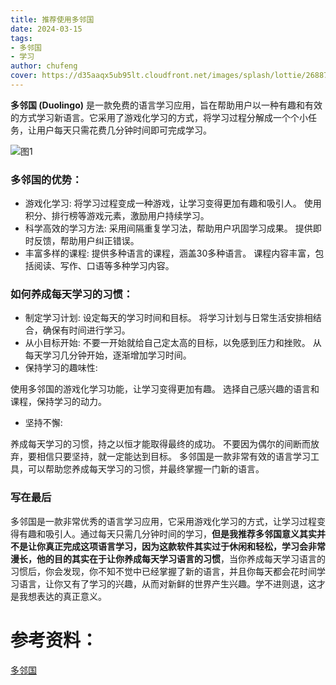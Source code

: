 ```yaml
---
title: 推荐使用多邻国
date: 2024-03-15
tags: 
- 多邻国
- 学习
author: chufeng
cover: https://d35aaqx5ub95lt.cloudfront.net/images/splash/lottie/268877aef1bcca8a53f24b746483346c.svg
---
```

**多邻国 (Duolingo)** 是一款免费的语言学习应用，旨在帮助用户以一种有趣和有效的方式学习新语言。它采用了游戏化学习的方式，将学习过程分解成一个个小任务<!-- more -->，让用户每天只需花费几分钟时间即可完成学习。

![图1](https://d35aaqx5ub95lt.cloudfront.net/images/splash/lottie/268877aef1bcca8a53f24b746483346c.svg)

### 多邻国的优势： 
-  游戏化学习:
将学习过程变成一种游戏，让学习变得更加有趣和吸引人。
使用积分、排行榜等游戏元素，激励用户持续学习。
-  科学高效的学习方法:
采用间隔重复学习法，帮助用户巩固学习成果。
提供即时反馈，帮助用户纠正错误。
-  丰富多样的课程:
提供多种语言的课程，涵盖30多种语言。
课程内容丰富，包括阅读、写作、口语等多种学习内容。

### 如何养成每天学习的习惯：
-  制定学习计划:
设定每天的学习时间和目标。
将学习计划与日常生活安排相结合，确保有时间进行学习。
-  从小目标开始:
不要一开始就给自己定太高的目标，以免感到压力和挫败。
从每天学习几分钟开始，逐渐增加学习时间。
-  保持学习的趣味性:

使用多邻国的游戏化学习功能，让学习变得更加有趣。
选择自己感兴趣的语言和课程，保持学习的动力。
-  坚持不懈:

养成每天学习的习惯，持之以恒才能取得最终的成功。
不要因为偶尔的间断而放弃，要相信只要坚持，就一定能达到目标。
多邻国是一款非常有效的语言学习工具，可以帮助您养成每天学习的习惯，并最终掌握一门新的语言。

### 写在最后

多邻国是一款非常优秀的语言学习应用，它采用游戏化学习的方式，让学习过程变得有趣和吸引人。通过每天只需几分钟时间的学习，**但是我推荐多邻国意义其实并不是让你真正完成这项语言学习，因为这款软件其实过于休闲和轻松，学习会非常漫长，他的目的其实在于让你养成每天学习语言的习惯**，当你养成每天学习语言的习惯后，你会发现，你不知不觉中已经掌握了新的语言，并且你每天都会花时间学习语言，让你又有了学习的兴趣，从而对新鲜的世界产生兴趣。学不进则退，这才是我想表达的真正意义。
# 参考资料：
[多邻国](https://www.duolingo.com/)